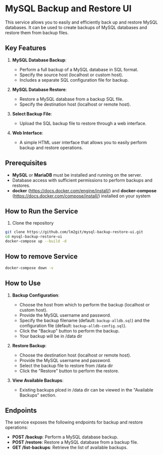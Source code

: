 # MySQL Backup and Restore UI 

This service allows you to easily and efficiently back up and restore MySQL databases. It can be used to create backups of MySQL databases and restore them from backup files.

## Key Features

1. **MySQL Database Backup**:
   - Perform a full backup of a MySQL database in SQL format.
   - Specify the source host (localhost or custom host).
   - Includes a separate SQL configuration file for backup.
   
2. **MySQL Database Restore**:
   - Restore a MySQL database from a backup SQL file.
   - Specify the destination host (localhost or remote host).
   
3. **Select Backup File**:
   - Upload the SQL backup file to restore through a web interface.

4. **Web Interface**:
   - A simple HTML user interface that allows you to easily perform backup and restore operations.

## Prerequisites

- **MySQL** or **MariaDB** must be installed and running on the server.
- Database access with sufficient permissions to perform backups and restores.
- **docker** (https://docs.docker.com/engine/install/) and **docker-compose** (https://docs.docker.com/compose/install/) installed on your system

## How to Run the Service
1. Clone the repository
```bash
git clone https://github.com/lm2git/mysql-backup-restore-ui.git
cd mysql-backup-restore-ui
docker-compose up --build -d 
```
## How to remove Service 
```bash
docker-compose down -v
```

## How to Use

1. **Backup Configuration**:
   - Choose the host from which to perform the backup (localhost or custom host).
   - Provide the MySQL username and password.
   - Specify the backup filename (default: `backup-alldb.sql`) and the configuration file (default: `backup-alldb-config.sql`).
   - Click the "Backup" button to perform the backup. 
   - Your backup will be in /data dir 

2. **Restore Backup**:
   - Choose the destination host (localhost or remote host).
   - Provide the MySQL username and password.
   - Select the backup file to restore from /data dir 
   - Click the "Restore" button to perform the restore. 

3. **View Available Backups**:
   - Existing backups plced in /data dir can be viewed in the "Available Backups" section.

## Endpoints

The service exposes the following endpoints for backup and restore operations:

- **POST /backup**: Perform a MySQL database backup.
- **POST /restore**: Restore a MySQL database from a backup file.
- **GET /list-backups**: Retrieve the list of available backups.


